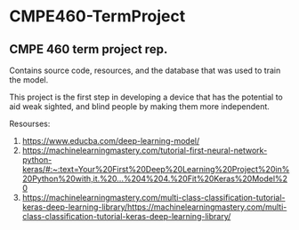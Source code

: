 # CMPE460-TermProject
CMPE 460 term project rep.
---

Contains source code, resources, and the database that was used to train the model.

This project is the first step in developing a device that has the potential to aid weak sighted, and blind people by making them more independent.

Resourses:
1) https://www.educba.com/deep-learning-model/
2) https://machinelearningmastery.com/tutorial-first-neural-network-python-keras/#:~:text=Your%20First%20Deep%20Learning%20Project%20in%20Python%20with,it.%20...%204%204.%20Fit%20Keras%20Model%20
3) https://machinelearningmastery.com/multi-class-classification-tutorial-keras-deep-learning-library/https://machinelearningmastery.com/multi-class-classification-tutorial-keras-deep-learning-library/

